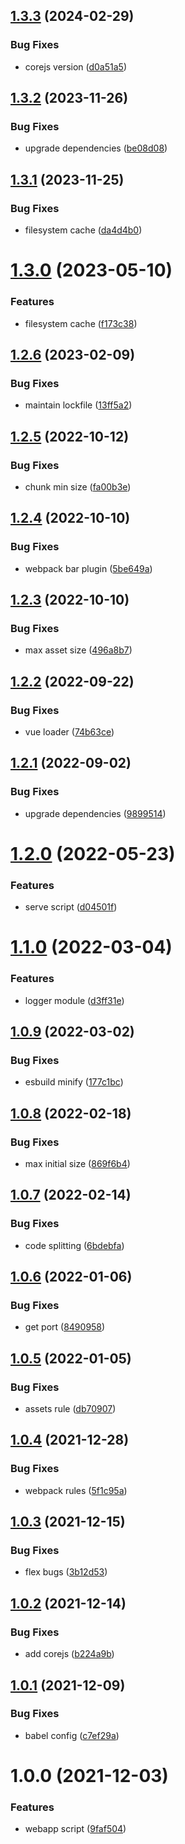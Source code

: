 ## [1.3.3](https://github.com/akijoey/webapp/compare/v1.3.2...v1.3.3) (2024-02-29)


### Bug Fixes

* corejs version ([d0a51a5](https://github.com/akijoey/webapp/commit/d0a51a561a9ed4ad4cc2815ca84063187687e358))

## [1.3.2](https://github.com/akijoey/webapp/compare/v1.3.1...v1.3.2) (2023-11-26)


### Bug Fixes

* upgrade dependencies ([be08d08](https://github.com/akijoey/webapp/commit/be08d080b36b4d62631b702cbd1745aec64d51a5))

## [1.3.1](https://github.com/akijoey/webapp/compare/v1.3.0...v1.3.1) (2023-11-25)


### Bug Fixes

* filesystem cache ([da4d4b0](https://github.com/akijoey/webapp/commit/da4d4b0f668a3123214351ea7114c1df69d1256e))

# [1.3.0](https://github.com/akijoey/webapp/compare/v1.2.6...v1.3.0) (2023-05-10)


### Features

* filesystem cache ([f173c38](https://github.com/akijoey/webapp/commit/f173c38d7cd26a5515a130a97f80d142d36ee0d9))

## [1.2.6](https://github.com/akijoey/webapp/compare/v1.2.5...v1.2.6) (2023-02-09)


### Bug Fixes

* maintain lockfile ([13ff5a2](https://github.com/akijoey/webapp/commit/13ff5a23abe885c547cba4d17f103237e6802dc4))

## [1.2.5](https://github.com/akijoey/webapp/compare/v1.2.4...v1.2.5) (2022-10-12)


### Bug Fixes

* chunk min size ([fa00b3e](https://github.com/akijoey/webapp/commit/fa00b3e392447a72e3e30deecfdc6e3ce0d50a2d))

## [1.2.4](https://github.com/akijoey/webapp/compare/v1.2.3...v1.2.4) (2022-10-10)


### Bug Fixes

* webpack bar plugin ([5be649a](https://github.com/akijoey/webapp/commit/5be649ad811a3cf2be30f7a9344c06dd7ccc7352))

## [1.2.3](https://github.com/akijoey/webapp/compare/v1.2.2...v1.2.3) (2022-10-10)


### Bug Fixes

* max asset size ([496a8b7](https://github.com/akijoey/webapp/commit/496a8b7eb38864bbf7c8accc321a2bec4ee20f34))

## [1.2.2](https://github.com/akijoey/webapp/compare/v1.2.1...v1.2.2) (2022-09-22)


### Bug Fixes

* vue loader ([74b63ce](https://github.com/akijoey/webapp/commit/74b63cec563958a6bb198ad05e00e0d731017821))

## [1.2.1](https://github.com/akijoey/webapp/compare/v1.2.0...v1.2.1) (2022-09-02)


### Bug Fixes

* upgrade dependencies ([9899514](https://github.com/akijoey/webapp/commit/989951433f838c7d252fd071d8a4b6146ef150fd))

# [1.2.0](https://github.com/akijoey/webapp/compare/v1.1.0...v1.2.0) (2022-05-23)


### Features

* serve script ([d04501f](https://github.com/akijoey/webapp/commit/d04501f4dba389d474b110f9b791a02edc05c4cf))

# [1.1.0](https://github.com/akijoey/webapp/compare/v1.0.9...v1.1.0) (2022-03-04)


### Features

* logger module ([d3ff31e](https://github.com/akijoey/webapp/commit/d3ff31e09d040a50b90ab22c6fbaf4ae8f5ee347))

## [1.0.9](https://github.com/akijoey/webapp/compare/v1.0.8...v1.0.9) (2022-03-02)


### Bug Fixes

* esbuild minify ([177c1bc](https://github.com/akijoey/webapp/commit/177c1bcd0e4d4e4df27958cb88ebd13d13df0a23))

## [1.0.8](https://github.com/akijoey/webapp/compare/v1.0.7...v1.0.8) (2022-02-18)


### Bug Fixes

* max initial size ([869f6b4](https://github.com/akijoey/webapp/commit/869f6b44a7a60a6ef7102f896cd95fb5087ccb81))

## [1.0.7](https://github.com/akijoey/webapp/compare/v1.0.6...v1.0.7) (2022-02-14)


### Bug Fixes

* code splitting ([6bdebfa](https://github.com/akijoey/webapp/commit/6bdebfaedc298e16af419ec5795a6ce7ef1419f1))

## [1.0.6](https://github.com/akijoey/webapp/compare/v1.0.5...v1.0.6) (2022-01-06)


### Bug Fixes

* get port ([8490958](https://github.com/akijoey/webapp/commit/8490958c31cf7f86826a414d5186df10bd5426be))

## [1.0.5](https://github.com/akijoey/webapp/compare/v1.0.4...v1.0.5) (2022-01-05)


### Bug Fixes

* assets rule ([db70907](https://github.com/akijoey/webapp/commit/db7090712d9f11757abbca2e9a87a9d49127c5a0))

## [1.0.4](https://github.com/akijoey/webapp/compare/v1.0.3...v1.0.4) (2021-12-28)


### Bug Fixes

* webpack rules ([5f1c95a](https://github.com/akijoey/webapp/commit/5f1c95ad56c4debf5dc0b33b6f0b702d721d5f51))

## [1.0.3](https://github.com/akijoey/webapp/compare/v1.0.2...v1.0.3) (2021-12-15)


### Bug Fixes

* flex bugs ([3b12d53](https://github.com/akijoey/webapp/commit/3b12d53b942b946495277d914b3bd4c50c964776))

## [1.0.2](https://github.com/akijoey/webapp/compare/v1.0.1...v1.0.2) (2021-12-14)


### Bug Fixes

* add corejs ([b224a9b](https://github.com/akijoey/webapp/commit/b224a9bec08ad98476201c5ea2e4ac3d2e20659d))

## [1.0.1](https://github.com/akijoey/webapp/compare/v1.0.0...v1.0.1) (2021-12-09)


### Bug Fixes

* babel config ([c7ef29a](https://github.com/akijoey/webapp/commit/c7ef29a507e1ac2e4da4e8ba2bd67ecaec7eff2c))

# 1.0.0 (2021-12-03)


### Features

* webapp script ([9faf504](https://github.com/akijoey/webapp/commit/9faf504f9b3d3f4137a3710a3cbb00be28849de6))
